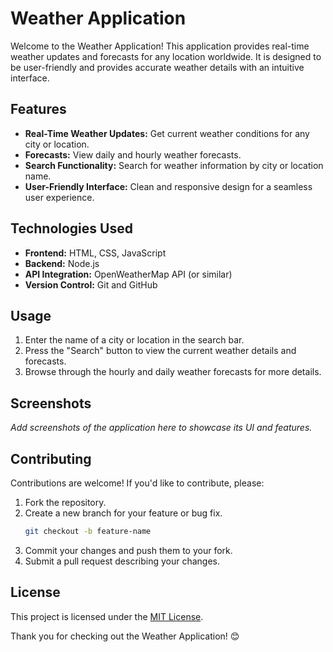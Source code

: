 # Weather Application

Welcome to the Weather Application! This application provides real-time weather updates and forecasts for any location worldwide. It is designed to be user-friendly and provides accurate weather details with an intuitive interface.

## Features

- **Real-Time Weather Updates:** Get current weather conditions for any city or location.
- **Forecasts:** View daily and hourly weather forecasts.
- **Search Functionality:** Search for weather information by city or location name.
- **User-Friendly Interface:** Clean and responsive design for a seamless user experience.

## Technologies Used

- **Frontend:** HTML, CSS, JavaScript
- **Backend:** Node.js
- **API Integration:** OpenWeatherMap API (or similar)
- **Version Control:** Git and GitHub




## Usage

1. Enter the name of a city or location in the search bar.
2. Press the "Search" button to view the current weather details and forecasts.
3. Browse through the hourly and daily weather forecasts for more details.

## Screenshots

_Add screenshots of the application here to showcase its UI and features._

## Contributing

Contributions are welcome! If you'd like to contribute, please:

1. Fork the repository.
2. Create a new branch for your feature or bug fix.
   ```bash
   git checkout -b feature-name
   ```
3. Commit your changes and push them to your fork.
4. Submit a pull request describing your changes.

## License

This project is licensed under the [MIT License](LICENSE).



Thank you for checking out the Weather Application! 😊
